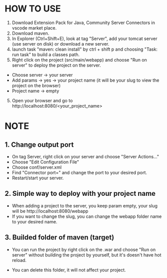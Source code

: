 # HOW TO USE

1. Download Extension Pack for Java, Community Server Connectors in vscode market place.
2. Download maven.
3. In Explorer (Ctrl+Shift+E), look at tag "Server", add your tomcat server (use server on disk) or download a new server.
4. launch task "maven: clean install" by ctrl + shift p and choosing "Task: run task" to build a classes path.
5. Right click on the project (src/main/webapp) and choose "Run on server" to deploy the project on the server.

- Choose server -> your server
- Add params -> yes -> your project name (it will be your slug to view the project on the browser)
- Project name ->  empty

5. Open your browser and go to http://localhost:8080/<your_project_name>

# NOTE

## 1. Change output port

- On tag Server, right click on your server and choose "Server Actions..."
- Choose "Edit Configuration File"
- Choose conf/server.xml
- Find "Connector port=" and change the port to your desired port.
- Restart/start your server.

## 2. Simple way to deploy with your project name

- When adding a project to the server, you keep param empty, your slug will be http://localhost:8080/webapp
- If you want to change the slug, you can change the webapp folder name to your desired name.

## 3. Builded folder of maven (target)

- You can run the project by right click on the .war and choose "Run on server" without building the project by yourself, but it's doesn't have hot reload.

- You can delete this folder, it will not affect your project.
